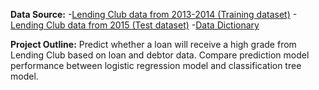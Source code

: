 <b>Data Source:</b>
  -<a href="https://nyu.app.box.com/s/5t96dbzgvs04rticpqc8paet4buoyvfh">Lending Club data from 2013-2014 (Training dataset)</a>
  -<a href="https://nyu.app.box.com/s/gf5x0p3axmzzhzbugrgo47pe18adnn39">Lending Club data from 2015 (Test dataset)</a>
  -<a href="https://nyu.app.box.com/s/5qzy7od8koaerqpexwqb1c1x6o8qcoor">Data Dictionary</a>
  
<b>Project Outline:</b> Predict whether a loan will receive a high grade from Lending Club based on loan and debtor data. Compare prediction model performance between logistic regression model and classification tree model.
